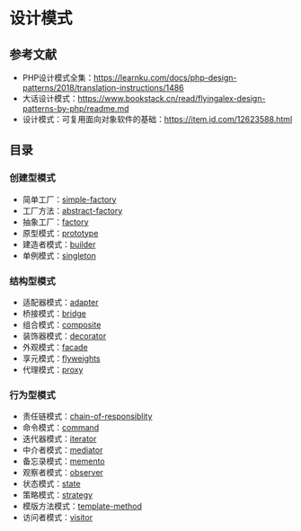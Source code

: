 # 设计模式

## 参考文献

- PHP设计模式全集：https://learnku.com/docs/php-design-patterns/2018/translation-instructions/1486
- 大话设计模式：https://www.bookstack.cn/read/flyingalex-design-patterns-by-php/readme.md
- 设计模式：可复用面向对象软件的基础：https://item.jd.com/12623588.html

## 目录

### 创建型模式

- 简单工厂：[simple-factory](1.simple-factory)
- 工厂方法：[abstract-factory](2.abstract-factory)
- 抽象工厂：[factory](3.factory)
- 原型模式：[prototype](4.prototype)
- 建造者模式：[builder](5.builder)
- 单例模式：[singleton](6.singleton)

### 结构型模式

- 适配器模式：[adapter](7.adapter)
- 桥接模式：[bridge](8.bridge)
- 组合模式：[composite](9.composite)
- 装饰器模式：[decorator](10.decorator)
- 外观模式：[facade](11.facade)
- 享元模式：[flyweights](12.flyweights)
- 代理模式：[proxy](13.proxy)

### 行为型模式

- 责任链模式：[chain-of-responsiblity](14.chain-of-responsiblity)
- 命令模式：[command](15.command)
- 迭代器模式：[iterator](16.iterator)
- 中介者模式：[mediator](17.mediator)
- 备忘录模式：[memento](18.memento)
- 观察者模式：[observer](19.observer)
- 状态模式：[state](20.state)
- 策略模式：[strategy](21.strategy)
- 模版方法模式：[template-method](22.template-method)
- 访问者模式：[visitor](23.visitor)

